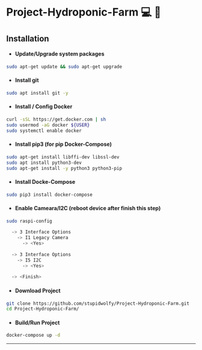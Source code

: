 # Project-Hydroponic-Farm :computer: :seedling:

## Installation

- #### Update/Upgrade system packages
``` bash
sudo apt-get update && sudo apt-get upgrade
```

- #### Install git
``` bash
sudo apt install git -y
```

- #### Install / Config Docker
``` bash
curl -sSL https://get.docker.com | sh
sudo usermod -aG docker ${USER}
sudo systemctl enable docker
```

- #### Install pip3 (for pip Docker-Compose)
``` bash
sudo apt-get install libffi-dev libssl-dev 
sudo apt install python3-dev
sudo apt-get install -y python3 python3-pip
```

- #### Install Docke-Compose
``` bash
sudo pip3 install docker-compose
```

- #### Enable Cameara/I2C (reboot device after finish this step)
``` bash
sudo raspi-config
  
  -> 3 Interface Options
    -> I1 Legacy Camera
      -> <Yes>
      
  -> 3 Interface Options
    -> I5 I2C
      -> <Yes>
      
  -> <Finish>
```

- #### Download Project
``` bash
git clone https://github.com/stupidwolfy/Project-Hydroponic-Farm.git
cd Project-Hydroponic-Farm/
```

- #### Build/Run Project
``` bash
docker-compose up -d
```
---
